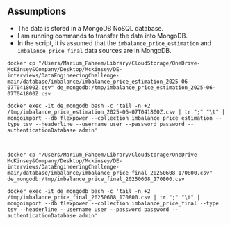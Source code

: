## Assumptions

- The data is stored in a MongoDB NoSQL database.
- I am running commands to transfer the data into MongoDB.
- In the script, it is assumed that the `imbalance_price_estimation` and `imbalance_price_final` data sources are in MongoDB.

```
docker cp "/Users/Marium_Faheem/Library/CloudStorage/OneDrive-McKinsey&Company/Desktop/Mckinsey/DE-interviews/DataEngineeringChallenge-main/database/imbalance/imbalance_price_estimation_2025-06-07T041800Z.csv" de_mongodb:/tmp/imbalance_price_estimation_2025-06-07T041800Z.csv
  
docker exec -it de_mongodb bash -c 'tail -n +2 /tmp/imbalance_price_estimation_2025-06-07T041800Z.csv | tr ";" "\t" | mongoimport --db flexpower --collection imbalance_price_estimation --type tsv --headerline --username user --password password --authenticationDatabase admin'
  
 

docker cp "/Users/Marium_Faheem/Library/CloudStorage/OneDrive-McKinsey&Company/Desktop/Mckinsey/DE-interviews/DataEngineeringChallenge-main/database/imbalance/imbalance_price_final_20250608_170800.csv" de_mongodb:/tmp/imbalance_price_final_20250608_170800.csv
  
docker exec -it de_mongodb bash -c 'tail -n +2 /tmp/imbalance_price_final_20250608_170800.csv | tr ";" "\t" | mongoimport --db flexpower --collection imbalance_price_final --type tsv --headerline --username user --password password --authenticationDatabase admin'
  
  ```


